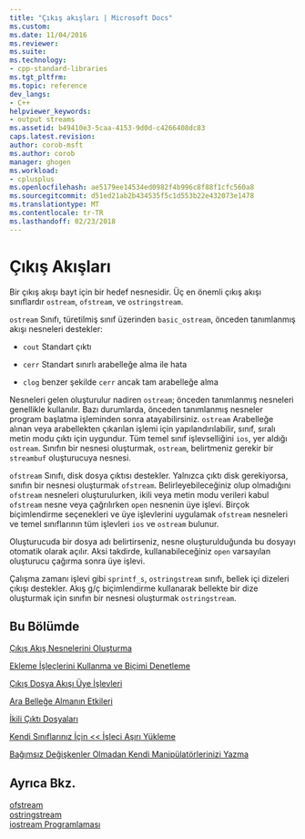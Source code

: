 ```yaml
---
title: "Çıkış akışları | Microsoft Docs"
ms.custom: 
ms.date: 11/04/2016
ms.reviewer: 
ms.suite: 
ms.technology:
- cpp-standard-libraries
ms.tgt_pltfrm: 
ms.topic: reference
dev_langs:
- C++
helpviewer_keywords:
- output streams
ms.assetid: b49410e3-5caa-4153-9d0d-c4266408dc83
caps.latest.revision: 
author: corob-msft
ms.author: corob
manager: ghogen
ms.workload:
- cplusplus
ms.openlocfilehash: ae5179ee14534ed0982f4b996c8f88f1cfc560a8
ms.sourcegitcommit: d51ed21ab2b434535f5c1d553b22e432073e1478
ms.translationtype: MT
ms.contentlocale: tr-TR
ms.lasthandoff: 02/23/2018
---
```

# <a name="output-streams"></a>Çıkış Akışları
Bir çıkış akışı bayt için bir hedef nesnesidir. Üç en önemli çıkış akışı sınıflardır `ostream`, `ofstream`, ve `ostringstream`.  
  
 `ostream` Sınıfı, türetilmiş sınıf üzerinden `basic_ostream`, önceden tanımlanmış akışı nesneleri destekler:  
  
-   `cout` Standart çıktı  
  
-   `cerr` Standart sınırlı arabelleğe alma ile hata  
  
-   `clog` benzer şekilde `cerr` ancak tam arabelleğe alma  
  
 Nesneleri gelen oluşturulur nadiren `ostream`; önceden tanımlanmış nesneleri genellikle kullanılır. Bazı durumlarda, önceden tanımlanmış nesneler program başlatma işleminden sonra atayabilirsiniz. `ostream` Arabelleğe alınan veya arabellekten çıkarılan işlemi için yapılandırılabilir, sınıf, sıralı metin modu çıktı için uygundur. Tüm temel sınıf işlevselliğini `ios`, yer aldığı `ostream`. Sınıfın bir nesnesi oluşturmak, `ostream`, belirtmeniz gerekir bir `streambuf` oluşturucuya nesnesi.  
  
 `ofstream` Sınıfı, disk dosya çıktısı destekler. Yalnızca çıktı disk gerekiyorsa, sınıfın bir nesnesi oluşturmak `ofstream`. Belirleyebileceğiniz olup olmadığını `ofstream` nesneleri oluşturulurken, ikili veya metin modu verileri kabul `ofstream` nesne veya çağrılırken `open` nesnenin üye işlevi. Birçok biçimlendirme seçenekleri ve üye işlevlerini uygulamak `ofstream` nesneleri ve temel sınıflarının tüm işlevleri `ios` ve `ostream` bulunur.  
  
 Oluşturucuda bir dosya adı belirtirseniz, nesne oluşturulduğunda bu dosyayı otomatik olarak açılır. Aksi takdirde, kullanabileceğiniz `open` varsayılan oluşturucu çağırma sonra üye işlevi.  
  
 Çalışma zamanı işlevi gibi `sprintf_s`, `ostringstream` sınıfı, bellek içi dizeleri çıkışı destekler. Akış g/ç biçimlendirme kullanarak bellekte bir dize oluşturmak için sınıfın bir nesnesi oluşturmak `ostringstream`.  
  
## <a name="in-this-section"></a>Bu Bölümde  
 [Çıkış Akış Nesnelerini Oluşturma](../standard-library/constructing-output-stream-objects.md)  
  
 [Ekleme İşleçlerini Kullanma ve Biçimi Denetleme](../standard-library/using-insertion-operators-and-controlling-format.md)  
  
 [Çıkış Dosya Akışı Üye İşlevleri](../standard-library/output-file-stream-member-functions.md)  
  
 [Ara Belleğe Almanın Etkileri](../standard-library/effects-of-buffering.md)  
  
 [İkili Çıktı Dosyaları](../standard-library/binary-output-files.md)  
  
 [Kendi Sınıflarınız İçin << İşleci Aşırı Yükleme](../standard-library/overloading-the-output-operator-for-your-own-classes.md)  
  
 [Bağımsız Değişkenler Olmadan Kendi Manipülatörlerinizi Yazma](../standard-library/writing-your-own-manipulators-without-arguments.md)  
  
## <a name="see-also"></a>Ayrıca Bkz. 
 [ofstream](../standard-library/basic-ofstream-class.md)   
 [ostringstream](../standard-library/basic-ostringstream-class.md)   
 [iostream Programlaması](../standard-library/iostream-programming.md)


